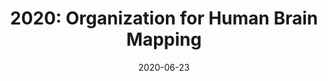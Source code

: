 ---
title: "2020: Organization for Human Brain Mapping"
conference_id: "OHBM_2020"
date: 2020-06-23
location: "Online"
layout: conference
---